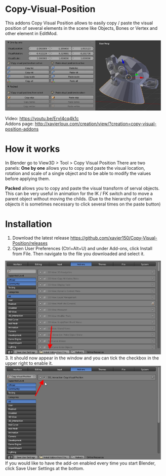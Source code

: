 # Copy-Visual-Position
This addons Copy Visual Position allows to easily copy / paste the visual position of several elements in the scene like Objects, Bones or Vertex and other element in EditMod.

<img src="https://github.com/xavier150/Copy-Visual-Position/blob/master/Tuto/CopyVisualPositionAddonUi.jpg">

Video: https://youtu.be/ErvI4cq4k1c </br>
Addons page: http://xavierloux.com/creation/view/?creation=copy-visual-position-addons

# How it works
In Blender go to View3D > Tool > Copy Visual Position
There are two panels: 
**One by one** allows you to copy and paste the visual location, rotation and scale of a single object and to be able to modify the values before applying them.

**Packed** allows you to copy and paste the visual transform of serval objects.
This can be very useful in animation for the IK / FK switch and to move a parent object without moving the childs.
(Due to the hierarchy of certain objects it is sometimes necessary to click several times on the paste button)

# Installation
1. Download the latest release https://github.com/xavier150/Copy-Visual-Position/releases
2. Open User Preferences (Ctrl+Alt+U) and under Add-ons, click Install from File. Then navigate to the file you downloaded and select it.
<img src="https://github.com/xavier150/Copy-Visual-Position/blob/master/Tuto/InstallationScreen1.jpg" width="600">
3. It should now appear in the window and you can tick the checkbox in the upper right to enable it.
<img src="https://github.com/xavier150/Copy-Visual-Position/blob/master/Tuto/InstallationScreen2.jpg" width="600">
If you would like to have the add-on enabled every time you start Blender, click Save User Settings at the bottom.
